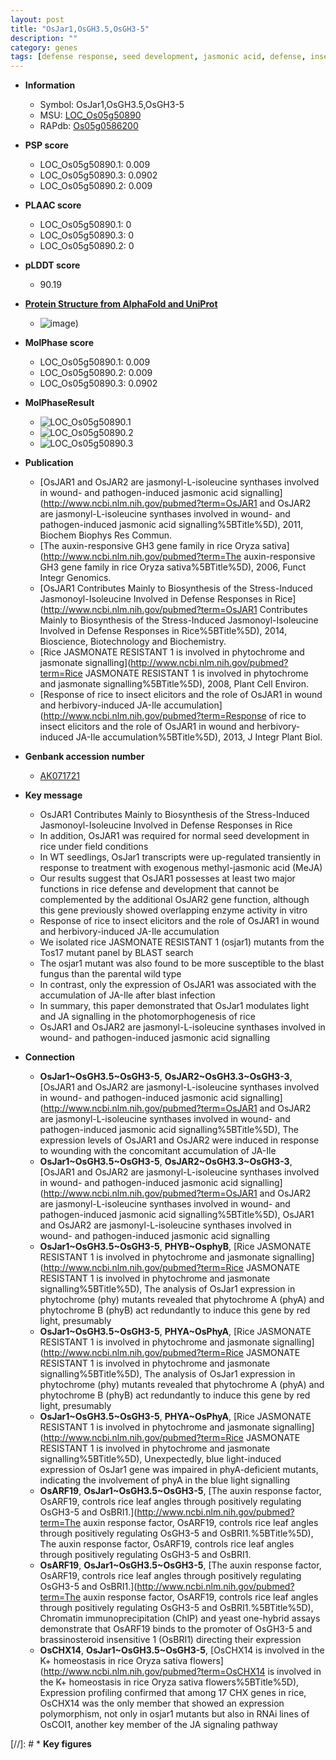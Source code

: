 ```yaml
---
layout: post
title: "OsJar1,OsGH3.5,OsGH3-5"
description: ""
category: genes
tags: [defense response, seed development, jasmonic acid, defense, insect, resistant, blast, jasmonic,  ja , jasmonate, seedling, seed]
---
```


* **Information**  
    + Symbol: OsJar1,OsGH3.5,OsGH3-5  
    + MSU: [LOC_Os05g50890](http://rice.plantbiology.msu.edu/cgi-bin/ORF_infopage.cgi?orf=LOC_Os05g50890)  
    + RAPdb: [Os05g0586200](http://rapdb.dna.affrc.go.jp/viewer/gbrowse_details/irgsp1?name=Os05g0586200)  

* **PSP score**  
    + LOC_Os05g50890.1: 0.009 
    + LOC_Os05g50890.3: 0.0902 
    + LOC_Os05g50890.2: 0.009 

* **PLAAC score**  
    + LOC_Os05g50890.1: 0 
    + LOC_Os05g50890.3: 0 
    + LOC_Os05g50890.2: 0 

* **pLDDT score**
    + 90.19

* **[Protein Structure from AlphaFold and UniProt](https://www.uniprot.org/uniprotkb/Q6I581/entry#structure)**
    + ![image](https://ricepsp.github.io/images/Q6/AF-Q6I581-F1.png))

* **MolPhase score**
    + LOC_Os05g50890.1: 0.009
    + LOC_Os05g50890.2: 0.009
    + LOC_Os05g50890.3: 0.0902

* **MolPhaseResult**
    + ![LOC_Os05g50890.1](https://ricepsp.github.io/pictures/LOC_Os05g/LOC_Os05g50890.1.png)
    + ![LOC_Os05g50890.2](https://ricepsp.github.io/pictures/LOC_Os05g/LOC_Os05g50890.2.png)
    + ![LOC_Os05g50890.3](https://ricepsp.github.io/pictures/LOC_Os05g/LOC_Os05g50890.3.png)

* **Publication**  
    + [OsJAR1 and OsJAR2 are jasmonyl-L-isoleucine synthases involved in wound- and pathogen-induced jasmonic acid signalling](http://www.ncbi.nlm.nih.gov/pubmed?term=OsJAR1 and OsJAR2 are jasmonyl-L-isoleucine synthases involved in wound- and pathogen-induced jasmonic acid signalling%5BTitle%5D), 2011, Biochem Biophys Res Commun.
    + [The auxin-responsive GH3 gene family in rice Oryza sativa](http://www.ncbi.nlm.nih.gov/pubmed?term=The auxin-responsive GH3 gene family in rice Oryza sativa%5BTitle%5D), 2006, Funct Integr Genomics.
    + [OsJAR1 Contributes Mainly to Biosynthesis of the Stress-Induced Jasmonoyl-Isoleucine Involved in Defense Responses in Rice](http://www.ncbi.nlm.nih.gov/pubmed?term=OsJAR1 Contributes Mainly to Biosynthesis of the Stress-Induced Jasmonoyl-Isoleucine Involved in Defense Responses in Rice%5BTitle%5D), 2014, Bioscience, Biotechnology and Biochemistry.
    + [Rice JASMONATE RESISTANT 1 is involved in phytochrome and jasmonate signalling](http://www.ncbi.nlm.nih.gov/pubmed?term=Rice JASMONATE RESISTANT 1 is involved in phytochrome and jasmonate signalling%5BTitle%5D), 2008, Plant Cell Environ.
    + [Response of rice to insect elicitors and the role of OsJAR1 in wound and herbivory-induced JA-Ile accumulation](http://www.ncbi.nlm.nih.gov/pubmed?term=Response of rice to insect elicitors and the role of OsJAR1 in wound and herbivory-induced JA-Ile accumulation%5BTitle%5D), 2013, J Integr Plant Biol.

* **Genbank accession number**  
    + [AK071721](http://www.ncbi.nlm.nih.gov/nuccore/AK071721)

* **Key message**  
    + OsJAR1 Contributes Mainly to Biosynthesis of the Stress-Induced Jasmonoyl-Isoleucine Involved in Defense Responses in Rice
    + In addition, OsJAR1 was required for normal seed development in rice under field conditions
    + In WT seedlings, OsJar1 transcripts were up-regulated transiently in response to treatment with exogenous methyl-jasmonic acid (MeJA)
    + Our results suggest that OsJAR1 possesses at least two major functions in rice defense and development that cannot be complemented by the additional OsJAR2 gene function, although this gene previously showed overlapping enzyme activity in vitro
    + Response of rice to insect elicitors and the role of OsJAR1 in wound and herbivory-induced JA-Ile accumulation
    + We isolated rice JASMONATE RESISTANT 1 (osjar1) mutants from the Tos17 mutant panel by BLAST search
    + The osjar1 mutant was also found to be more susceptible to the blast fungus than the parental wild type
    + In contrast, only the expression of OsJAR1 was associated with the accumulation of JA-Ile after blast infection
    + In summary, this paper demonstrated that OsJar1 modulates light and JA signalling in the photomorphogenesis of rice
    + OsJAR1 and OsJAR2 are jasmonyl-L-isoleucine synthases involved in wound- and pathogen-induced jasmonic acid signalling

* **Connection**  
    + __OsJar1~OsGH3.5~OsGH3-5__, __OsJAR2~OsGH3.3~OsGH3-3__, [OsJAR1 and OsJAR2 are jasmonyl-L-isoleucine synthases involved in wound- and pathogen-induced jasmonic acid signalling](http://www.ncbi.nlm.nih.gov/pubmed?term=OsJAR1 and OsJAR2 are jasmonyl-L-isoleucine synthases involved in wound- and pathogen-induced jasmonic acid signalling%5BTitle%5D), The expression levels of OsJAR1 and OsJAR2 were induced in response to wounding with the concomitant accumulation of JA-Ile
    + __OsJar1~OsGH3.5~OsGH3-5__, __OsJAR2~OsGH3.3~OsGH3-3__, [OsJAR1 and OsJAR2 are jasmonyl-L-isoleucine synthases involved in wound- and pathogen-induced jasmonic acid signalling](http://www.ncbi.nlm.nih.gov/pubmed?term=OsJAR1 and OsJAR2 are jasmonyl-L-isoleucine synthases involved in wound- and pathogen-induced jasmonic acid signalling%5BTitle%5D), OsJAR1 and OsJAR2 are jasmonyl-L-isoleucine synthases involved in wound- and pathogen-induced jasmonic acid signalling
    + __OsJar1~OsGH3.5~OsGH3-5__, __PHYB~OsphyB__, [Rice JASMONATE RESISTANT 1 is involved in phytochrome and jasmonate signalling](http://www.ncbi.nlm.nih.gov/pubmed?term=Rice JASMONATE RESISTANT 1 is involved in phytochrome and jasmonate signalling%5BTitle%5D), The analysis of OsJar1 expression in phytochrome (phy) mutants revealed that phytochrome A (phyA) and phytochrome B (phyB) act redundantly to induce this gene by red light, presumably
    + __OsJar1~OsGH3.5~OsGH3-5__, __PHYA~OsPhyA__, [Rice JASMONATE RESISTANT 1 is involved in phytochrome and jasmonate signalling](http://www.ncbi.nlm.nih.gov/pubmed?term=Rice JASMONATE RESISTANT 1 is involved in phytochrome and jasmonate signalling%5BTitle%5D), The analysis of OsJar1 expression in phytochrome (phy) mutants revealed that phytochrome A (phyA) and phytochrome B (phyB) act redundantly to induce this gene by red light, presumably
    + __OsJar1~OsGH3.5~OsGH3-5__, __PHYA~OsPhyA__, [Rice JASMONATE RESISTANT 1 is involved in phytochrome and jasmonate signalling](http://www.ncbi.nlm.nih.gov/pubmed?term=Rice JASMONATE RESISTANT 1 is involved in phytochrome and jasmonate signalling%5BTitle%5D), Unexpectedly, blue light-induced expression of OsJar1 gene was impaired in phyA-deficient mutants, indicating the involvement of phyA in the blue light signalling
    + __OsARF19__, __OsJar1~OsGH3.5~OsGH3-5__, [The auxin response factor, OsARF19, controls rice leaf angles through positively regulating OsGH3-5 and OsBRI1.](http://www.ncbi.nlm.nih.gov/pubmed?term=The auxin response factor, OsARF19, controls rice leaf angles through positively regulating OsGH3-5 and OsBRI1.%5BTitle%5D), The auxin response factor, OsARF19, controls rice leaf angles through positively regulating OsGH3-5 and OsBRI1.
    + __OsARF19__, __OsJar1~OsGH3.5~OsGH3-5__, [The auxin response factor, OsARF19, controls rice leaf angles through positively regulating OsGH3-5 and OsBRI1.](http://www.ncbi.nlm.nih.gov/pubmed?term=The auxin response factor, OsARF19, controls rice leaf angles through positively regulating OsGH3-5 and OsBRI1.%5BTitle%5D), Chromatin immunoprecipitation (ChIP) and yeast one-hybrid assays demonstrate that OsARF19 binds to the promoter of OsGH3-5 and brassinosteroid insensitive 1 (OsBRI1) directing their expression
    + __OsCHX14__, __OsJar1~OsGH3.5~OsGH3-5__, [OsCHX14 is involved in the K+ homeostasis in rice Oryza sativa flowers](http://www.ncbi.nlm.nih.gov/pubmed?term=OsCHX14 is involved in the K+ homeostasis in rice Oryza sativa flowers%5BTitle%5D), Expression profiling confirmed that among 17 CHX genes in rice, OsCHX14 was the only member that showed an expression polymorphism, not only in osjar1 mutants but also in RNAi lines of OsCOI1, another key member of the JA signaling pathway

[//]: # * **Key figures**  


